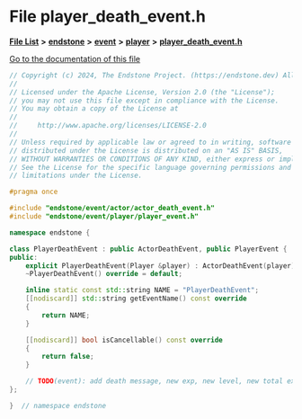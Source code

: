 

# File player\_death\_event.h

[**File List**](files.md) **>** [**endstone**](dir_6cf277b678674f97c7a2b6b3b2447b33.md) **>** [**event**](dir_f1d783c0ad83ee143d16e768ebca51c8.md) **>** [**player**](dir_7c05c37b25e9c9eccd9c63c2d313ba28.md) **>** [**player\_death\_event.h**](player__death__event_8h.md)

[Go to the documentation of this file](player__death__event_8h.md)


```C++
// Copyright (c) 2024, The Endstone Project. (https://endstone.dev) All Rights Reserved.
//
// Licensed under the Apache License, Version 2.0 (the "License");
// you may not use this file except in compliance with the License.
// You may obtain a copy of the License at
//
//     http://www.apache.org/licenses/LICENSE-2.0
//
// Unless required by applicable law or agreed to in writing, software
// distributed under the License is distributed on an "AS IS" BASIS,
// WITHOUT WARRANTIES OR CONDITIONS OF ANY KIND, either express or implied.
// See the License for the specific language governing permissions and
// limitations under the License.

#pragma once

#include "endstone/event/actor/actor_death_event.h"
#include "endstone/event/player/player_event.h"

namespace endstone {

class PlayerDeathEvent : public ActorDeathEvent, public PlayerEvent {
public:
    explicit PlayerDeathEvent(Player &player) : ActorDeathEvent(player), PlayerEvent(player) {}
    ~PlayerDeathEvent() override = default;

    inline static const std::string NAME = "PlayerDeathEvent";
    [[nodiscard]] std::string getEventName() const override
    {
        return NAME;
    }

    [[nodiscard]] bool isCancellable() const override
    {
        return false;
    }

    // TODO(event): add death message, new exp, new level, new total exp, keep level, keep inventory
};

}  // namespace endstone
```


